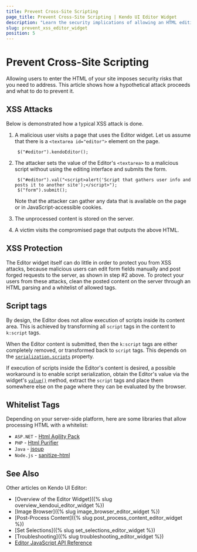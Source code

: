```yaml
---
title: Prevent Cross-Site Scripting
page_title: Prevent Cross-Site Scripting | Kendo UI Editor Widget
description: "Learn the security implications of allowing an HTML editing in your pages and how to secure them in the Kendo UI Editor widget."
slug: prevent_xss_editor_widget
position: 5
---
```


# Prevent Cross-Site Scripting

Allowing users to enter the HTML of your site imposes security risks that you need to address. This article shows how a hypothetical attack proceeds and what to do to prevent it.

## XSS Attacks

Below is demonstrated how a typical XSS attack is done.

1. A malicious user visits a page that uses the Editor widget. Let us assume that there is a `<textarea id="editor">` element on the page.

        $("#editor").kendoEditor();

2. The attacker sets the value of the Editor's `<textarea>` to a malicious script without using the editing interface and submits the form.

        $("#editor").val("<script>alert('Script that gathers user info and posts it to another site');</script>");
        $("form").submit();

   Note that the attacker can gather any data that is available on the page or in JavaScript-accessible cookies.

3. The unprocessed content is stored on the server.
4. A victim visits the compromised page that outputs the above HTML.

## XSS Protection

The Editor widget itself can do little in order to protect you from XSS attacks, because malicious users can edit form fields manually and post forged requests to the server, as shown in step #2 above. To protect your users from these attacks, clean the posted content on the server through an HTML parsing and a whitelist of allowed tags.

## Script tags

By design, the Editor does not allow execution of scripts inside its content area. This is achieved by transforming all `script` tags in the content to `k:script` tags.

When the Editor content is submitted, then the `k:script` tags are either completely removed, or transformed back to `script` tags. This depends on the [`serialization.scripts`](/api/javascript/ui/editor#configuration-serialization.scripts) property.

If execution of scripts inside the Editor's content is desired, a possible workaround is to enable script serialization, obtain the Editor's value via the widget's [`value()`](/api/javascript/ui/editor#methods-value) method, extract the `script` tags and place them somewhere else on the page where they can be evaluated by the browser.

## Whitelist Tags

Depending on your server-side platform, here are some libraries that allow processing HTML with a whitelist:

- `ASP.NET` - [Html Agility Pack](http://htmlagilitypack.codeplex.com/)
- `PHP` - [Html Purifier](http://htmlpurifier.org/)
- `Java` - [jsoup](http://jsoup.org/)
- `Node.js` - [sanitize-html](https://www.npmjs.com/package/sanitize-html)

## See Also

Other articles on Kendo UI Editor:

* [Overview of the Editor Widget]({% slug overview_kendoui_editor_widget %})
* [Image Browser]({% slug image_browser_editor_widget %})
* [Post-Process Content]({% slug post_process_content_editor_widget %})
* [Set Selections]({% slug set_selections_editor_widget %})
* [Troubleshooting]({% slug troubleshooting_editor_widget %})
* [Editor JavaScript API Reference](/api/javascript/ui/editor)
